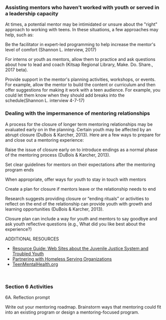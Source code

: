 ### Assisting mentors who haven’t worked with youth or served in a leadership capacity 

At times, a potential mentor may be intimidated or unsure about the "right" approach to working with teens. In these situations, a few approaches may help, such as: 

Be the facilitator in expert-led programming to help increase the mentor's level of comfort (Shannon L. interview, 2017) 

For interns or youth as mentors, allow them to practice and ask questions about how to lead and coach (Kitsap Regional Library, Make. Do. Share., 2017 beta). 

Provide support in the mentor's planning activities, workshops, or events. For example, allow the mentor to build the content or curriculum and then offer suggestions for making it work with a teen audience. For example, you could let them know when they should add breaks into the schedule(Shannon L. interview 4-7-17) 

### Dealing with the impermanence of mentoring relationships 

A process for the closure of longer term mentoring relationships may be evaluated early on in the planning. Certain youth may be affected by an abrupt closure (DuBois & Karcher, 2013). Here are a few ways to prepare for and close out a mentoring experience: 

Raise the issue of closure early on to introduce endings as a normal phase of the mentoring process (DuBois & Karcher, 2013). 

Set clear guidelines for mentors on their expectations after the mentoring program ends 

When appropriate, offer ways for youth to stay in touch with mentors 

Create a plan for closure if mentors leave or the relationship needs to end 

Research suggests providing closure or “ending rituals” or activities to reflect on the end of the relationship can provide youth with growth and learning opportunities (DuBois & Karcher, 2013). 

Closure plan can include a way for youth and mentors to say goodbye and ask youth reflective questions (e.g., What did you like best about the experience?) 

<div class="explanatory">  
<p><span class="box-title">ADDITIONAL RESOURCES </span></p>
<ul>
<li><a href="">Resource Guide: Web Sites about the Juvenile Justice System and Troubled Youth</a></li>
<li><a href="">Partnering with Homeless Serving Organizations</a></li>
<li><a href="">TeenMentalHealth.org</a></li>
</ul>
</div>
<br>

### Section 6 Activities 

6A. Reflection prompt 

Write out your mentoring roadmap. Brainstorm ways that mentoring could fit into an existing program or design a mentoring-focused program.
